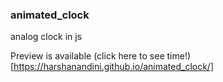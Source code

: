 ### animated_clock
analog clock in js

Preview is available (click here to see time!)[https://harshanandini.github.io/animated_clock/]
